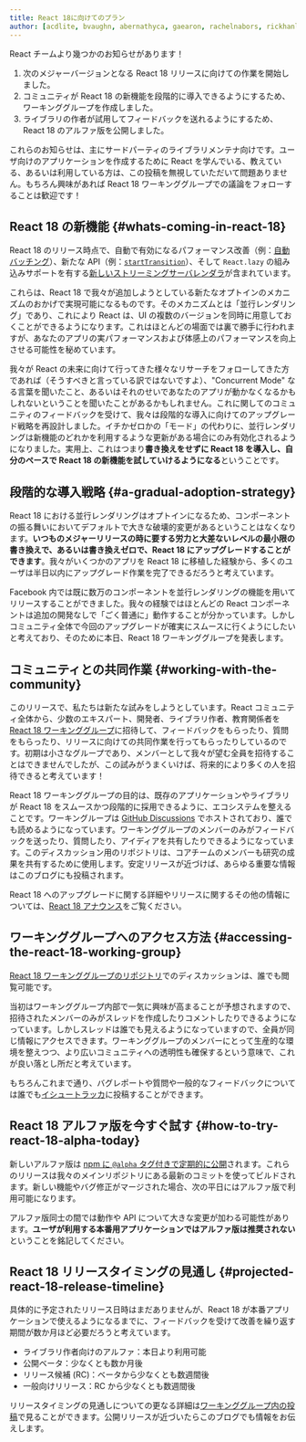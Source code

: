 ```yaml
---
title: React 18に向けてのプラン
author: [acdlite, bvaughn, abernathyca, gaearon, rachelnabors, rickhanlonii, sebmarkbage, sethwebster]
---
```


React チームより幾つかのお知らせがあります！

1. 次のメジャーバージョンとなる React 18 リリースに向けての作業を開始しました。
2. コミュニティが React 18 の新機能を段階的に導入できるようにするため、ワーキンググループを作成しました。
3. ライブラリの作者が試用してフィードバックを送れるようにするため、React 18 のアルファ版を公開しました。

これらのお知らせは、主にサードパーティのライブラリメンテナ向けです。ユーザ向けのアプリケーションを作成するために React を学んでいる、教えている、あるいは利用している方は、この投稿を無視していただいて問題ありません。もちろん興味があれば React 18 ワーキンググループでの議論をフォローすることは歓迎です！

## React 18 の新機能 {#whats-coming-in-react-18}

React 18 のリリース時点で、自動で有効になるパフォーマンス改善（例：[自動バッチング](https://github.com/reactwg/react-18/discussions/21)）、新たな API（例：[`startTransition`](https://github.com/reactwg/react-18/discussions/41)）、そして `React.lazy` の組み込みサポートを有する[新しいストリーミングサーバレンダラ](https://github.com/reactwg/react-18/discussions/37)が含まれています。

これらは、React 18 で我々が追加しようとしている新たなオプトインのメカニズムのおかげで実現可能になるものです。そのメカニズムとは「並行レンダリング」であり、これにより React は、UI の複数のバージョンを同時に用意しておくことができるようになります。これはほとんどの場面では裏で勝手に行われますが、あなたのアプリの実パフォーマンスおよび体感上のパフォーマンスを向上させる可能性を秘めています。

我々が React の未来に向けて行ってきた様々なリサーチをフォローしてきた方であれば（そうすべきと言っている訳ではないですよ）、"Concurrent Mode" なる言葉を聞いたこと、あるいはそれのせいであなたのアプリが動かなくなるかもしれないということを聞いたことがあるかもしれません。これに関してのコミュニティのフィードバックを受けて、我々は段階的な導入に向けてのアップグレード戦略を再設計しました。イチかゼロかの「モード」の代わりに、並行レンダリングは新機能のどれかを利用するような更新がある場合にのみ有効化されるようになりました。実用上、これはつまり**書き換えをせずに React 18 を導入し、自分のペースで React 18 の新機能を試していけるようになる**ということです。

## 段階的な導入戦略 {#a-gradual-adoption-strategy}

React 18 における並行レンダリングはオプトインになるため、コンポーネントの振る舞いにおいてデフォルトで大きな破壊的変更があるということはなくなります。**いつものメジャーリリースの時に要する労力と大差ないレベルの最小限の書き換えで、あるいは書き換えゼロで、React 18 にアップグレードすることができます**。我々がいくつかのアプリを React 18 に移植した経験から、多くのユーザは半日以内にアップグレード作業を完了できるだろうと考えています。

Facebook 内では既に数万のコンポーネントを並行レンダリングの機能を用いてリリースすることができました。我々の経験ではほとんどの React コンポーネントは追加の開発なしで「ごく普通に」動作することが分かっています。しかしコミュニティ全体で今回のアップグレードが確実にスムースに行くようにしたいと考えており、そのために本日、React 18 ワーキンググループを発表します。

## コミュニティとの共同作業 {#working-with-the-community}

このリリースで、私たちは新たな試みをしようとしています。React コミュニティ全体から、少数のエキスパート、開発者、ライブラリ作者、教育関係者を [React 18 ワーキンググループ](https://github.com/reactwg/react-18)に招待して、フィードバックをもらったり、質問をもらったり、リリースに向けての共同作業を行ってもらったりしているのです。初期は小さなグループであり、メンバーとして我々が望む全員を招待することはできませんでしたが、この試みがうまくいけば、将来的により多くの人を招待できると考えています！

React 18 ワーキンググループの目的は、既存のアプリケーションやライブラリが React 18 をスムースかつ段階的に採用できるように、エコシステムを整えることです。ワーキングループは [GitHub Discussions](https://github.com/reactwg/react-18/discussions) でホストされており、誰でも読めるようになっています。ワーキンググループのメンバーのみがフィードバックを送ったり、質問したり、アイディアを共有したりできるようになっています。このディスカッション用のリポジトリは、コアチームのメンバーも研究の成果を共有するために使用します。安定リリースが近づけば、あらゆる重要な情報はこのブログにも投稿されます。

React 18 へのアップグレードに関する詳細やリリースに関するその他の情報については、[React 18 アナウンス](https://github.com/reactwg/react-18/discussions/4)をご覧ください。

## ワーキンググループへのアクセス方法 {#accessing-the-react-18-working-group}

[React 18 ワーキンググループのリポジトリ](https://github.com/reactwg/react-18)でのディスカッションは、誰でも閲覧可能です。

当初はワーキンググループ内部で一気に興味が高まることが予想されますので、招待されたメンバーのみがスレッドを作成したりコメントしたりできるようになっています。しかしスレッドは誰でも見えるようになっていますので、全員が同じ情報にアクセスできます。ワーキンググループのメンバーにとって生産的な環境を整えつつ、より広いコミュニティへの透明性も確保するという意味で、これが良い落とし所だと考えています。

もちろんこれまで通り、バグレポートや質問や一般的なフィードバックについては誰でも[イシュートラッカ](https://github.com/facebook/react/issues)に投稿することができます。

## React 18 アルファ版を今すぐ試す {#how-to-try-react-18-alpha-today}

新しいアルファ版は [npm に `@alpha` タグ付きで定期的に公開](https://github.com/reactwg/react-18/discussions/9)されます。これらのリリースは我々のメインリポジトリにある最新のコミットを使ってビルドされます。新しい機能やバグ修正がマージされた場合、次の平日にはアルファ版で利用可能になります。

アルファ版同士の間では動作や API について大きな変更が加わる可能性があります。**ユーザが利用する本番用アプリケーションではアルファ版は推奨されない**ということを銘記してください。

## React 18 リリースタイミングの見通し {#projected-react-18-release-timeline}

具体的に予定されたリリース日時はまだありませんが、React 18 が本番アプリケーションで使えるようになるまでに、フィードバックを受けて改善を繰り返す期間が数か月ほど必要だろうと考えています。

* ライブラリ作者向けのアルファ：本日より利用可能
* 公開ベータ：少なくとも数か月後
* リリース候補 (RC)：ベータから少なくとも数週間後
* 一般向けリリース：RC から少なくとも数週間後

リリースタイミングの見通しについての更なる詳細は[ワーキンググループ内の投稿](https://github.com/reactwg/react-18/discussions/9)で見ることができます。公開リリースが近づいたらこのブログでも情報をお伝えします。
